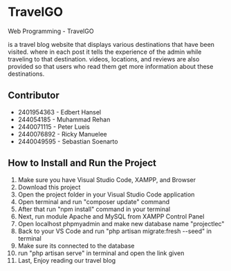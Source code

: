 # TravelGO

Web Programming - TravelGO

is a travel blog website that displays various destinations that have been visited. where in each post it tells the experience of the admin while traveling to that destination. videos, locations, and reviews are also provided so that users who read them get more information about these destinations.

## Contributor

- 2401954363 - Edbert Hansel
- 244054185 - Muhammad Rehan
- 2440071115 - Peter Lueis
- 2440076892 - Ricky Manuelee
- 2440049595 - Sebastian Soenarto

## How to Install and Run the Project

1. Make sure you have Visual Studio Code, XAMPP, and Browser
2. Download this project
3. Open the project folder in your Visual Studio Code application
4. Open terminal and run "composer update" command
5. After that run "npm install" command in your terminal
6. Next, run module Apache and MySQL from XAMPP Control Panel
7. Open localhost phpmyadmin and make new database name "projectlec"
8. Back to your VS Code and run "php artisan migrate:fresh --seed" in terminal
9. Make sure its connected to the database
10. run "php artisan serve" in terminal and open the link given
11. Last, Enjoy reading our travel blog
